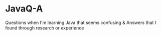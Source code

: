 # JavaQ-A
Questions when I'm learning Java that seems confusing &amp; Answers that I found through research or experience
